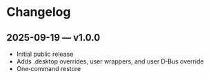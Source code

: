 # Changelog

## 2025-09-19 — v1.0.0
- Initial public release
- Adds .desktop overrides, user wrappers, and user D‑Bus override
- One‑command restore
